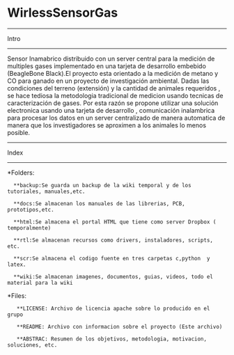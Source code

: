 WirlessSensorGas
================


------------------------------------------------------------------------------------

Intro

------------------------------------------------------------------------------------

Sensor Inamabrico distribuido con un server central para la medición de multiples gases implementado en una tarjeta de desarrollo embebido (BeagleBone Black).El proyecto esta orientado a la medición de metano y CO para ganado en un proyecto de investigación ambiental. Dadas las condiciones del terreno (extensión) y la cantidad de animales requeridos , se hace tediosa la metodologia tradicional de medicion usando tecnicas de caracterización de gases. Por esta razón se propone utilizar una solución electronica usando una tarjeta de desarrollo , comunicación inalambrica para procesar los datos en un server centralizado de manera automatica de manera que los investigadores se aproximen a los animales lo menos posible.






------------------------------------------------------------------------------------

Index

------------------------------------------------------------------------------------

  *Folders:

      **backup:Se guarda un backup de la wiki temporal y de los tutoriales, manuales,etc.
  
      **docs:Se almacenan los manuales de las librerias, PCB, prototipos,etc.
  
      **html:Se almacena el portal HTML que tiene como server Dropbox ( temporalmente)
  
      **rtl:Se almacenan recursos como drivers, instaladores, scripts, etc.
    
      **scr:Se almacena el codigo fuente en tres carpetas c,python  y latex.
  
      **wiki:Se almacenan imagenes, documentos, guias, videos, todo el material para la wiki
  
  *Files:

       **LICENSE: Archivo de licencia apache sobre lo producido en el grupo
  
       **README: Archivo con informacion sobre el proyecto (Este archivo)
  
       **ABSTRAC: Resumen de los objetivos, metodologia, motivacion, soluciones, etc.
  










